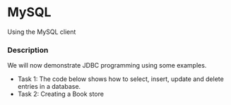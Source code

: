 # MySQL
Using the MySQL client
### Description
We will now demonstrate JDBC programming using some examples.
* Task 1: The code below shows how to select, insert, update and
delete entries in a database.
* Task 2: Creating a Book store
